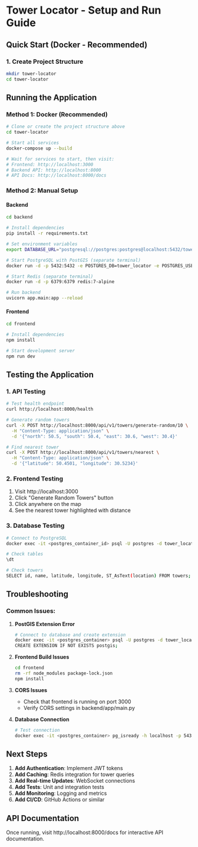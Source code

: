 # Tower Locator - Setup and Run Guide

## Quick Start (Docker - Recommended)

### 1. Create Project Structure
```bash
mkdir tower-locator
cd tower-locator
```

## Running the Application

### Method 1: Docker (Recommended)
```bash
# Clone or create the project structure above
cd tower-locator

# Start all services
docker-compose up --build

# Wait for services to start, then visit:
# Frontend: http://localhost:3000
# Backend API: http://localhost:8000
# API Docs: http://localhost:8000/docs
```

### Method 2: Manual Setup

#### Backend
```bash
cd backend

# Install dependencies
pip install -r requirements.txt

# Set environment variables
export DATABASE_URL="postgresql://postgres:postgres@localhost:5432/tower_locator"

# Start PostgreSQL with PostGIS (separate terminal)
docker run -d -p 5432:5432 -e POSTGRES_DB=tower_locator -e POSTGRES_USER=postgres -e POSTGRES_PASSWORD=postgres postgis/postgis:13-3.1

# Start Redis (separate terminal)
docker run -d -p 6379:6379 redis:7-alpine

# Run backend
uvicorn app.main:app --reload
```

#### Frontend
```bash
cd frontend

# Install dependencies
npm install

# Start development server
npm run dev
```

## Testing the Application

### 1. API Testing
```bash
# Test health endpoint
curl http://localhost:8000/health

# Generate random towers
curl -X POST http://localhost:8000/api/v1/towers/generate-random/10 \
  -H "Content-Type: application/json" \
  -d '{"north": 50.5, "south": 50.4, "east": 30.6, "west": 30.4}'

# Find nearest tower
curl -X POST http://localhost:8000/api/v1/towers/nearest \
  -H "Content-Type: application/json" \
  -d '{"latitude": 50.4501, "longitude": 30.5234}'
```

### 2. Frontend Testing
1. Visit http://localhost:3000
2. Click "Generate Random Towers" button
3. Click anywhere on the map
4. See the nearest tower highlighted with distance

### 3. Database Testing
```bash
# Connect to PostgreSQL
docker exec -it <postgres_container_id> psql -U postgres -d tower_locator

# Check tables
\dt

# Check towers
SELECT id, name, latitude, longitude, ST_AsText(location) FROM towers;
```

## Troubleshooting

### Common Issues:

1. **PostGIS Extension Error**
   ```bash
   # Connect to database and create extension
   docker exec -it <postgres_container> psql -U postgres -d tower_locator
   CREATE EXTENSION IF NOT EXISTS postgis;
   ```

2. **Frontend Build Issues**
   ```bash
   cd frontend
   rm -rf node_modules package-lock.json
   npm install
   ```

3. **CORS Issues**
   - Check that frontend is running on port 3000
   - Verify CORS settings in backend/app/main.py

4. **Database Connection**
   ```bash
   # Test connection
   docker exec -it <postgres_container> pg_isready -h localhost -p 5432
   ```

## Next Steps

1. **Add Authentication**: Implement JWT tokens
2. **Add Caching**: Redis integration for tower queries
3. **Add Real-time Updates**: WebSocket connections
4. **Add Tests**: Unit and integration tests
5. **Add Monitoring**: Logging and metrics
6. **Add CI/CD**: GitHub Actions or similar

## API Documentation

Once running, visit http://localhost:8000/docs for interactive API documentation.